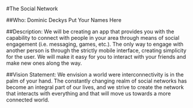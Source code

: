 #The Social Network

##Who:
Dominic Deckys
Put
Your
Names
Here

##Description: 
We will be creating an app that provides you with the capability to connect with people in your area through means of social engagement (i.e. messaging, games, etc.). The only way to engage with another person is through the strictly mobile interface, creating simplicity for the user. We will make it easy for you to interact with your friends and make new ones along the way.

##Vision Statement:
We envision a world were interconnectivity is in the palm of your hand. The constantly changing realm of social networks has become an integral part of our lives, and we strive to create the network that interacts with everything and that will move us towards a more connected world.
